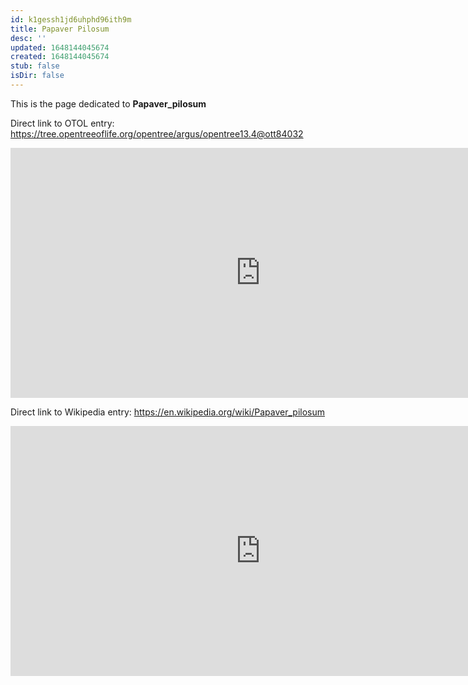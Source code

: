 ```yaml
---
id: k1gessh1jd6uhphd96ith9m
title: Papaver Pilosum
desc: ''
updated: 1648144045674
created: 1648144045674
stub: false
isDir: false
---
```

This is the page dedicated to **Papaver_pilosum**


Direct link to OTOL entry: https://tree.opentreeoflife.org/opentree/argus/opentree13.4@ott84032



<html>
    <body>
    <iframe src="https://tree.opentreeoflife.org/opentree/argus/opentree13.4@ott84032"
    width="800" height="400" frameborder="0" allowfullscreen> </iframe>
    </body>
</html>
    


Direct link to Wikipedia entry: https://en.wikipedia.org/wiki/Papaver_pilosum



<html>
    <body>
    <iframe src="https://en.wikipedia.org/wiki/Papaver_pilosum"
    width="800" height="400" frameborder="0" allowfullscreen> </iframe>
    </body>
</html>
    
